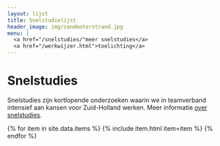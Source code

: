 ```yaml
---
layout: lijst
title: Snelstudielijst
header_image: img/zandmotorstrand.jpg
menu: |
  <a href="/snelstudies/"meer snelstudies</a>
  <a href="/werkwijzer.html">toelichting</a>
---
```

# Snelstudies

Snelstudies zijn kortlopende onderzoeken waarin we in teamverband intensief aan kansen voor Zuid-Holland werken. Meer informatie [over snelstudies](werkwijzer).

<div class="item-list">
  {% for item in site.data.items %}
    {% include item.html item=item %}
  {% endfor %}
</div>
